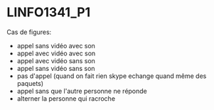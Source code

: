 # LINFO1341_P1

Cas de figures:
 - appel sans vidéo avec son
 - appel avec vidéo avec son
 - appel avec vidéo sans son
 - appel sans vidéo sans son
 - pas d'appel (quand on fait rien skype echange quand même des paquets)
 - appel sans que l'autre personne ne réponde
 - alterner la personne qui racroche